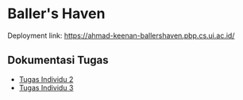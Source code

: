 # Baller's Haven

Deployment link: https://ahmad-keenan-ballershaven.pbp.cs.ui.ac.id/

## Dokumentasi Tugas
- [Tugas Individu 2](./tugas2/README.md)
- [Tugas Individu 3](./tugas3/README.md)
